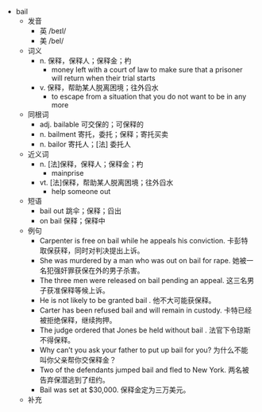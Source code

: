 - bail
  - 发音
    - 英 /beɪl/
    - 美 /bel/
  - 词义
    - n. 保释，保释人；保释金；杓
      - money left with a court of law to make sure that a prisoner will return when their  trial  starts
    - v. 保释，帮助某人脱离困境；往外舀水
      - to escape from a situation that you do not want to be in any more
  - 同根词
    - adj. bailable 可交保的；可保释的
    - n. bailment 寄托，委托；保释；寄托买卖
    - n. bailor 寄托人；[法] 委托人
  - 近义词
    - n. [法]保释，保释人；保释金；杓
      - mainprise
    - vt. [法]保释，帮助某人脱离困境；往外舀水
      - help someone out
  - 短语
    - bail out 跳伞；保释；舀出
    - on bail 保释；保释中
  - 例句
    - Carpenter is free on bail while he appeals his conviction. 卡彭特取保获释，同时对判决提出上诉。
    - She was murdered by a man who was out on bail for rape. 她被一名犯强奸罪获保在外的男子杀害。
    - The three men were released on bail pending an appeal. 这三名男子获准保释等候上诉。
    - He is not likely to be granted bail . 他不大可能获保释。
    - Carter has been refused bail and will remain in custody. 卡特已经被拒绝保释，继续拘押。
    - The judge ordered that Jones be held without bail . 法官下令琼斯不得保释。
    - Why can’t you ask your father to put up bail for you? 为什么不能叫你父亲帮你交保释金？
    - Two of the defendants jumped bail and fled to New York. 两名被告弃保潜逃到了纽约。
    - Bail was set at $30,000. 保释金定为三万美元。
  - 补充